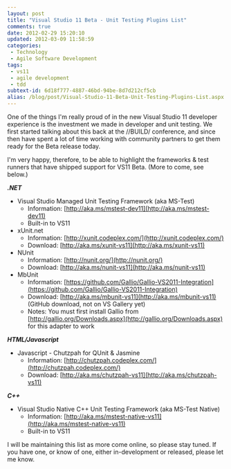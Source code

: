 ```yaml
---
layout: post
title: "Visual Studio 11 Beta - Unit Testing Plugins List"
comments: true
date: 2012-02-29 15:20:10
updated: 2012-03-09 11:58:59
categories:
 - Technology
 - Agile Software Development
tags:
 - vs11
 - agile development
 - tdd
subtext-id: 6d18f777-4887-46bd-94be-8d7d212cf5cb
alias: /blog/post/Visual-Studio-11-Beta-Unit-Testing-Plugins-List.aspx
---
```



One of the things I'm really proud of in the new Visual Studio 11 developer experience is the investment we made in developer and unit testing. We first started talking about this back at the //BUILD/ conference, and since then have spent a lot of time working with community partners to get them ready for the Beta release today.

I'm very happy, therefore, to be able to highlight the frameworks & test runners that have shipped support for VS11 Beta. (More to come, see below.)

<!-- more -->

**_.NET_**

  * Visual Studio Managed Unit Testing Framework (aka MS-Test) 
    * Information: [http://aka.ms/mstest-dev11](http://aka.ms/mstest-dev11)
    * Built-in to VS11 
  * xUnit.net 
    * Information: [http://xunit.codeplex.com/](http://xunit.codeplex.com/)
    * Download: [http://aka.ms/xunit-vs11](http://aka.ms/xunit-vs11)
  * NUnit 
    * Information: [http://nunit.org/](http://nunit.org/)
    * Download: [http://aka.ms/nunit-vs11](http://aka.ms/nunit-vs11)
  * MbUnit 
    * Information: [https://github.com/Gallio/Gallio-VS2011-Integration](https://github.com/Gallio/Gallio-VS2011-Integration)
    * Download: [http://aka.ms/mbunit-vs11](http://aka.ms/mbunit-vs11) (GitHub download, not on VS Gallery yet) 
    * Notes: You must first install Gallio from [http://gallio.org/Downloads.aspx](http://gallio.org/Downloads.aspx) for this adapter to work

**_HTML/Javascript_**

  * Javascript - Chutzpah for QUnit & Jasmine 
    * Information: [http://chutzpah.codeplex.com/](http://chutzpah.codeplex.com/)
    * Download: [http://aka.ms/chutzpah-vs11](http://aka.ms/chutzpah-vs11)

**_C++_**

  * Visual Studio Native C++ Unit Testing Framework (aka MS-Test Native) 
    * Information: [http://aka.ms/mstest-native-vs11](http://aka.ms/mstest-native-vs11)
    * Built-in to VS11 

I will be maintaining this list as more come online, so please stay tuned. If you have one, or know of one, either in-development or released, please let me know.
